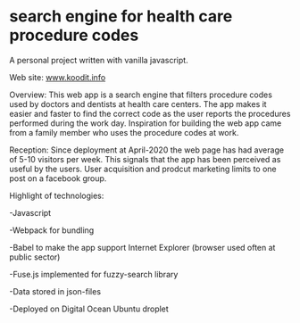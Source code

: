 ﻿# search engine for health care procedure codes

A personal project written with vanilla javascript.

Web site: www.koodit.info

Overview:
  This web app is a search engine that filters procedure codes used by doctors and dentists at health care centers. The app makes it easier and faster to find the correct code as the user reports the procedures performed during the work day. Inspiration for building the web app came from a family member who uses the procedure codes at work.
 
Reception:
  Since deployment at April-2020 the web page has had average of 5-10 visitors per week. This signals that the app has been perceived as useful by the users. User acquisition and prodcut marketing limits to one post on a facebook group. 

Highlight of technologies:

  -Javascript

  -Webpack for bundling

  -Babel to make the app support Internet Explorer (browser used often at public sector)

  -Fuse.js implemented for fuzzy-search library

  -Data stored in json-files

  -Deployed on Digital Ocean Ubuntu droplet
